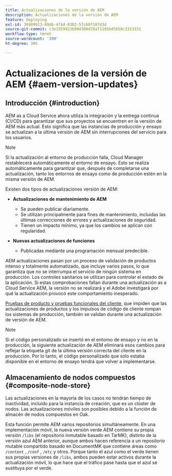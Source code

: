 ```yaml
---
title: Actualizaciones de la versión de AEM
description: Actualizaciones de la versión de AEM
feature: Deploying
exl-id: 36989913-69db-4f4d-8302-57c60f387d3d
source-git-commit: c3e1559923699d300d78a71195bd5658c3323331
workflow-type: tm+mt
source-wordcount: '399'
ht-degree: 30%

---
```



# Actualizaciones de la versión de AEM {#aem-version-updates}

## Introducción {#introduction}

AEM as a Cloud Service ahora utiliza la integración y la entrega continua (CI/CD) para garantizar que sus proyectos se encuentren en la versión de AEM más actual. Esto significa que las instancias de producción y ensayo se actualizan a la última versión de AEM sin interrupciones del servicio para los usuarios.

>[!NOTE]
>
>Si la actualización al entorno de producción falla, Cloud Manager restablecerá automáticamente el entorno de ensayo. Esto se realiza automáticamente para garantizar que, después de completarse una actualización, tanto los entornos de ensayo como de producción estén en la misma versión de AEM.

Existen dos tipos de actualizaciones versión de AEM:

* **Actualizaciones de mantenimiento de AEM**

   * Se pueden publicar diariamente.
   * Se utilizan principalmente para fines de mantenimiento, incluidas las últimas correcciones de errores y actualizaciones de seguridad.
   * Tienen un impacto mínimo, ya que los cambios se aplican con regularidad.

* **Nuevas actualizaciones de funciones**

   * Publicadas mediante una programación mensual predecible.

AEM actualizaciones pasan por un proceso de validación de productos intenso y totalmente automatizado, que incluye varios pasos, lo que garantiza que no se interrumpa el servicio de ningún sistema en producción. Los controles sanitarios se utilizan para controlar el estado de la aplicación. Si estas comprobaciones fallan durante una actualización as a Cloud Service AEM, la versión no se realizará y el Adobe investigará por qué la actualización provocó este comportamiento inesperado.

[Pruebas de producto y pruebas funcionales del cliente,](/help/implementing/cloud-manager/overview-test-results.md#functional-testing) que impiden que las actualizaciones de productos y los impulsos de código de cliente rompan los sistemas de producción, también se validan durante una actualización de versión de AEM.

>[!NOTE]
>
>Si el código personalizado se insertó en el entorno de ensayo y no en la producción, la siguiente actualización de AEM eliminará esos cambios para reflejar la etiqueta git de la última versión correcta del cliente en la producción. Por lo tanto, el código personalizado que solo estaba disponible en el entorno de ensayo tendrá que volver a implementarse.

## Almacenamiento de nodos compuestos {#composite-node-store}

Las actualizaciones en la mayoría de los casos no tendrán tiempo de inactividad, incluido para la instancia de creación, que es un clúster de nodos. Las actualizaciones móviles son posibles debido a la función de almacén de nodos compuestos en Oak.

Esta función permite AEM varios repositorios simultáneamente. En una implementación móvil, la nueva versión verde AEM contiene su propia versión `/libs` (el repositorio inmutable basado en TarMK), distinto de la versión azul AEM anterior, aunque ambos hacen referencia a un repositorio mutable compartido basado en DocumentMK que contiene áreas como `/content` , `/conf` , `/etc` y otros. Porque tanto el azul como el verde tienen sus propias versiones de `/libs`, ambos pueden estar activos durante la actualización móvil, lo que hace que el tráfico pase hasta que el azul se sustituya por el verde.

